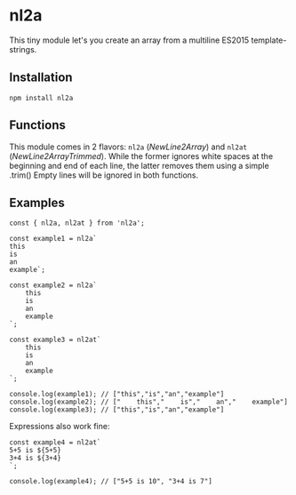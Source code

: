 # nl2a

This tiny module let's you create an array from a multiline ES2015 template-strings.

## Installation

`npm install nl2a`

## Functions

This module comes in 2 flavors: `nl2a` (_NewLine2Array_) and `nl2at` (_NewLine2ArrayTrimmed_). While the former ignores white spaces at the beginning and end of each line, the latter removes them using a simple .trim()
Empty lines will be ignored in both functions.

## Examples

```
const { nl2a, nl2at } from 'nl2a';

const example1 = nl2a`
this
is
an
example`;

const example2 = nl2a`
    this
    is
    an
    example
`;

const example3 = nl2at`
    this
    is
    an
    example
`;

console.log(example1); // ["this","is","an","example"]
console.log(example2); // ["    this","    is","    an","    example"]
console.log(example3); // ["this","is","an","example"]
```

Expressions also work fine:
```
const example4 = nl2at`
5+5 is ${5+5}
3+4 is ${3+4}
`;

console.log(example4); // ["5+5 is 10", "3+4 is 7"]
```

